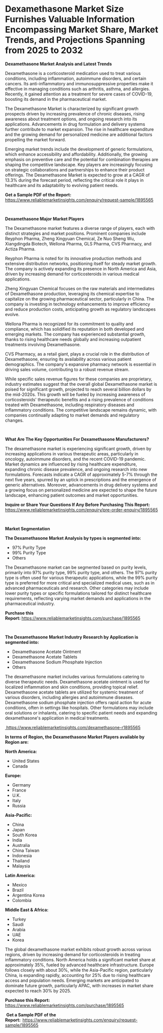 <p><h1>Dexamethasone Market Size Furnishes Valuable Information Encompassing Market Share, Market Trends, and Projections Spanning from 2025 to 2032</h1></p><p><strong>Dexamethasone Market Analysis and Latest Trends</strong></p>
<p><p>Dexamethasone is a corticosteroid medication used to treat various conditions, including inflammation, autoimmune disorders, and certain cancers. Its anti-inflammatory and immunosuppressive properties make it effective in managing conditions such as arthritis, asthma, and allergies. Recently, it gained attention as a treatment for severe cases of COVID-19, boosting its demand in the pharmaceutical market.</p><p>The Dexamethasone Market is characterized by significant growth prospects driven by increasing prevalence of chronic diseases, rising awareness about treatment options, and ongoing research into its applications. Advancements in drug formulation and delivery systems further contribute to market expansion. The rise in healthcare expenditure and the growing demand for personalized medicine are additional factors propelling the market forward.</p><p>Emerging market trends include the development of generic formulations, which enhance accessibility and affordability. Additionally, the growing emphasis on preventive care and the potential for combination therapies are shaping the competitive landscape. Key players are increasingly focusing on strategic collaborations and partnerships to enhance their product offerings. The Dexamethasone Market is expected to grow at a CAGR of 13.3% during the forecast period, reflecting the critical role it plays in healthcare and its adaptability to evolving patient needs.</p></p>
<p><strong>Get a Sample PDF of the Report:&nbsp;</strong> <a href="https://www.reliablemarketinsights.com/enquiry/request-sample/1895565?utm_campaign=2609&utm_medium=2&utm_source=Github&utm_content=ia&utm_term=19042025&utm_id=dexamethasone">https://www.reliablemarketinsights.com/enquiry/request-sample/1895565</a></p>
<p>&nbsp;</p>
<p><strong>Dexamethasone Major Market Players</strong></p>
<p><p>The Dexamethasone market features a diverse range of players, each with distinct strategies and market positions. Prominent companies include Reyphon Pharma, Zheng Xingyuan Chemical, Ze Nuo Sheng Wu, Xiangdingda Biotech, Wellona Pharma, GLS Pharma, CVS Pharmacy, and Actiza Pharma.</p><p>Reyphon Pharma is noted for its innovative production methods and extensive distribution networks, positioning itself for steady market growth. The company is actively expanding its presence in North America and Asia, driven by increasing demand for corticosteroids in various medical applications.</p><p>Zheng Xingyuan Chemical focuses on the raw materials and intermediates of Dexamethasone production, leveraging its chemical expertise to capitalize on the growing pharmaceutical sector, particularly in China. The company is investing in technology enhancements to improve efficiency and reduce production costs, anticipating growth as regulatory landscapes evolve.</p><p>Wellona Pharma is recognized for its commitment to quality and compliance, which has solidified its reputation in both developed and emerging markets. The company has experienced substantial growth, thanks to rising healthcare needs globally and increasing outpatient treatments involving Dexamethasone.</p><p>CVS Pharmacy, as a retail giant, plays a crucial role in the distribution of Dexamethasone, ensuring its availability across various patient demographics. The company's expansive pharmacy network is essential in driving sales volume, contributing to a robust revenue stream.</p><p>While specific sales revenue figures for these companies are proprietary, industry estimates suggest that the overall global Dexamethasone market is poised for significant growth, projected to reach several billion dollars by the mid-2020s. This growth will be fueled by increasing awareness of corticosteroids' therapeutic benefits and a rising prevalence of conditions treated with Dexamethasone, including respiratory diseases and inflammatory conditions. The competitive landscape remains dynamic, with companies continually adapting to market demands and regulatory changes.</p></p>
<p>&nbsp;</p>
<p><strong>What Are The Key Opportunities For Dexamethasone Manufacturers?</strong></p>
<p><p>The dexamethasone market is experiencing significant growth, driven by increasing applications in various therapeutic areas, particularly in oncology, autoimmune disorders, and the recent COVID-19 pandemic. Market dynamics are influenced by rising healthcare expenditure, expanding chronic disease prevalence, and ongoing research into new formulations. Forecasts indicate a CAGR of approximately 5-7% through the next five years, spurred by an uptick in prescriptions and the emergence of generic alternatives. Moreover, advancements in drug delivery systems and a growing focus on personalized medicine are expected to shape the future landscape, enhancing patient outcomes and market opportunities.</p></p>
<p><strong>Inquire or Share Your Questions If Any Before Purchasing This Report:</strong> <a href="https://www.reliablemarketinsights.com/enquiry/pre-order-enquiry/1895565?utm_campaign=2609&utm_medium=2&utm_source=Github&utm_content=ia&utm_term=19042025&utm_id=dexamethasone">https://www.reliablemarketinsights.com/enquiry/pre-order-enquiry/1895565</a></p>
<p>&nbsp;</p>
<p><strong>Market Segmentation</strong></p>
<p><strong>The Dexamethasone Market Analysis by types is segmented into:</strong></p>
<p><ul><li>97% Purity Type</li><li>99% Purity Type</li><li>Others</li></ul></p>
<p><p>The Dexamethasone market can be segmented based on purity levels, primarily into 97% purity type, 99% purity type, and others. The 97% purity type is often used for various therapeutic applications, while the 99% purity type is preferred for more critical and specialized medical uses, such as in advanced pharmaceuticals and research. Other categories may include lower purity types or specific formulations tailored for distinct healthcare requirements, reflecting varying market demands and applications in the pharmaceutical industry.</p></p>
<p><strong>Purchase this Report:&nbsp;</strong><a href="https://www.reliablemarketinsights.com/purchase/1895565?utm_campaign=2609&utm_medium=2&utm_source=Github&utm_content=ia&utm_term=19042025&utm_id=dexamethasone">https://www.reliablemarketinsights.com/purchase/1895565</a></p>
<p>&nbsp;</p>
<p><strong>The Dexamethasone Market Industry Research by Application is segmented into:</strong></p>
<p><ul><li>Dexamethasone Acetate Ointment</li><li>Dexamethasone Acetate Tablets</li><li>Dexamethasone Sodium Phosphate Injection</li><li>Others</li></ul></p>
<p><p>The dexamethasone market includes various formulations catering to diverse therapeutic needs. Dexamethasone acetate ointment is used for localized inflammation and skin conditions, providing topical relief. Dexamethasone acetate tablets are utilized for systemic treatment of various disorders, including allergies and autoimmune diseases. Dexamethasone sodium phosphate injection offers rapid action for acute conditions, often in settings like hospitals. Other formulations may include oral solutions or inhalants, catering to specific patient needs and expanding dexamethasone's application in medical treatments.</p></p>
<p><a href="https://www.reliablemarketinsights.com/dexamethasone-r1895565?utm_campaign=2609&utm_medium=2&utm_source=Github&utm_content=ia&utm_term=19042025&utm_id=dexamethasone">&nbsp;https://www.reliablemarketinsights.com/dexamethasone-r1895565</a></p>
<p><strong>In terms of Region, the Dexamethasone Market Players available by Region are:</strong></p>
<p>
    <p> <strong> North America: </strong>
        <ul>
            <li>United States</li>
            <li>Canada</li>
        </ul>
        </p> 
    <p> <strong> Europe: </strong>
        <ul>
            <li>Germany</li>
            <li>France</li>
            <li>U.K.</li>
            <li>Italy</li>
            <li>Russia</li>
        </ul>
        </p> 
    <p> <strong> Asia-Pacific: </strong>
        <ul>
            <li>China</li>
            <li>Japan</li>
            <li>South Korea</li>
            <li>India</li>
            <li>Australia</li>
            <li>China Taiwan</li>
            <li>Indonesia</li>
            <li>Thailand</li>
            <li>Malaysia</li>
        </ul>
        </p> 
    <p> <strong> Latin America: </strong>
        <ul>
            <li>Mexico</li>
            <li>Brazil</li>
            <li>Argentina Korea</li>
            <li>Colombia</li>
        </ul>
        </p> 
    <p> <strong> Middle East & Africa: </strong>
        <ul>
            <li>Turkey</li>
            <li>Saudi</li>
            <li>Arabia</li>
            <li>UAE</li>
            <li>Korea</li>
        </ul>
    </p>
    </p>
<p><p>The global dexamethasone market exhibits robust growth across various regions, driven by increasing demand for corticosteroids in treating inflammatory conditions. North America holds a significant market share at approximately 35%, fueled by advanced healthcare infrastructure. Europe follows closely with about 30%, while the Asia-Pacific region, particularly China, is expanding rapidly, accounting for 25% due to rising healthcare access and population needs. Emerging markets are anticipated to dominate future growth, particularly APAC, with increases in market share expected to reach 30% by 2025.</p></p>
<p><strong>Purchase this Report: </strong><a href="https://www.reliablemarketinsights.com/purchase/1895565?utm_campaign=2609&utm_medium=2&utm_source=Github&utm_content=ia&utm_term=19042025&utm_id=dexamethasone">https://www.reliablemarketinsights.com/purchase/1895565</a></p>
<p>&nbsp;<strong>Get a Sample PDF of the Report:&nbsp;&nbsp;</strong><a href="https://www.reliablemarketinsights.com/enquiry/request-sample/1895565?utm_campaign=2609&utm_medium=2&utm_source=Github&utm_content=ia&utm_term=19042025&utm_id=dexamethasone">https://www.reliablemarketinsights.com/enquiry/request-sample/1895565</a></p>
<p><strong></strong></p>
<p><p></p><p></p><p></p></p>
